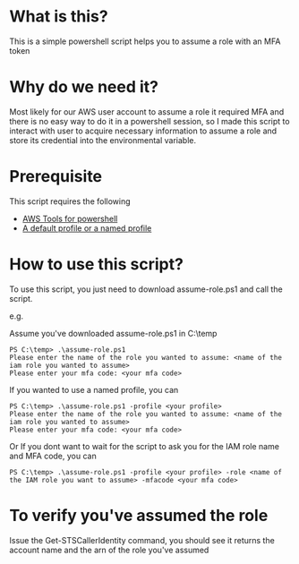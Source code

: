 # What is this?
This is a simple powershell script helps you to assume a role with an MFA token

# Why do we need it?
Most likely for our AWS user account to assume a role it required MFA and there is no easy way to do it in a powershell session, so I made this script to interact with user to acquire necessary information to assume a role and store its credential into the environmental variable.

# Prerequisite
This script requires the following
- [AWS Tools for powershell](https://docs.aws.amazon.com/powershell/latest/userguide/pstools-getting-set-up-windows.html)
- [A default profile or a named profile](https://docs.aws.amazon.com/powershell/latest/userguide/specifying-your-aws-credentials.html)

# How to use this script?
To use this script, you just need to download assume-role.ps1 and call the script.

e.g.

Assume you've downloaded assume-role.ps1 in C:\temp
```
PS C:\temp> .\assume-role.ps1
Please enter the name of the role you wanted to assume: <name of the iam role you wanted to assume>
Please enter your mfa code: <your mfa code>
```

If you wanted to use a named profile, you can
```
PS C:\temp> .\assume-role.ps1 -profile <your profile>
Please enter the name of the role you wanted to assume: <name of the iam role you wanted to assume>
Please enter your mfa code: <your mfa code>
```

Or If you dont want to wait for the script to ask you for the IAM role name and MFA code, you can
```
PS C:\temp> .\assume-role.ps1 -profile <your profile> -role <name of the IAM role you want to assume> -mfacode <your mfa code>
```

# To verify you've assumed the role
Issue the Get-STSCallerIdentity command, you should see it returns the account name and the arn of the role you've assumed